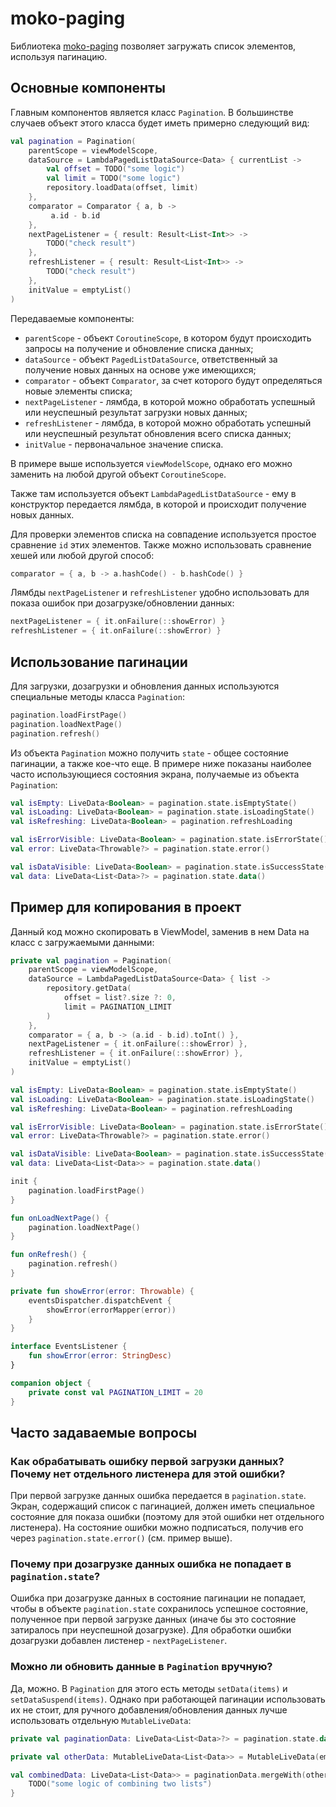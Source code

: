 # moko-paging

Библиотека [moko-paging](https://github.com/icerockdev/moko-paging) позволяет загружать
список элементов, используя пагинацию.

## Основные компоненты

Главным компонентов является класс `Pagination`.
В большинстве случаев объект этого класса будет иметь примерно следующий вид:

```kotlin
val pagination = Pagination(
    parentScope = viewModelScope,
    dataSource = LambdaPagedListDataSource<Data> { currentList ->
        val offset = TODO("some logic")
        val limit = TODO("some logic")
        repository.loadData(offset, limit)
    },
    comparator = Comparator { a, b ->
         a.id - b.id
    },
    nextPageListener = { result: Result<List<Int>> ->
        TODO("check result")
    },
    refreshListener = { result: Result<List<Int>> ->
        TODO("check result")
    },
    initValue = emptyList()
)
```

Передаваемые компоненты:

- `parentScope` - объект `CoroutineScope`, в котором будут происходить запросы на получение и обновление списка данных;
- `dataSource` - объект `PagedListDataSource`, ответственный за получение новых данных на основе уже имеющихся;
- `comparator` - объект `Comparator`, за счет которого будут определяться новые элементы списка;
- `nextPageListener` - лямбда, в которой можно обработать успешный или неуспешный результат загрузки новых данных;
- `refreshListener` - лямбда, в которой можно обработать успешный или неуспешный результат обновления всего списка данных;
- `initValue` - первоначальное значение списка.

В примере выше используется `viewModelScope`, однако его можно заменить на любой другой объект `CoroutineScope`.

Также там используется объект `LambdaPagedListDataSource` - ему в конструктор передается лямбда,
в которой и происходит получение новых данных.

Для проверки элементов списка на совпадение используется простое сравнение `id` этих элементов.
Также можно использовать сравнение хешей или любой другой способ:

```kotlin
comparator = { a, b -> a.hashCode() - b.hashCode() }
```

Лямбды `nextPageListener` и `refreshListener` удобно использовать для показа ошибок при дозагрузке/обновлении данных:

```kotlin
nextPageListener = { it.onFailure(::showError) }
refreshListener = { it.onFailure(::showError) }
```

## Использование пагинации

Для загрузки, дозагрузки и обновления данных используются специальные методы класса `Pagination`:

```kotlin
pagination.loadFirstPage()
pagination.loadNextPage()
pagination.refresh()
```

Из объекта `Pagination` можно получить `state` - общее состояние пагинации, а также кое-что еще.
В примере ниже показаны наиболее часто использующиеся состояния экрана, получаемые из объекта `Pagination`:

```kotlin
val isEmpty: LiveData<Boolean> = pagination.state.isEmptyState()
val isLoading: LiveData<Boolean> = pagination.state.isLoadingState()
val isRefreshing: LiveData<Boolean> = pagination.refreshLoading

val isErrorVisible: LiveData<Boolean> = pagination.state.isErrorState()
val error: LiveData<Throwable?> = pagination.state.error()

val isDataVisible: LiveData<Boolean> = pagination.state.isSuccessState()
val data: LiveData<List<Data>?> = pagination.state.data()
```

## Пример для копирования в проект

Данный код можно скопировать в ViewModel, заменив в нем Data на класс с загружаемыми данными:

```kotlin
private val pagination = Pagination(
    parentScope = viewModelScope,
    dataSource = LambdaPagedListDataSource<Data> { list ->
        repository.getData(
            offset = list?.size ?: 0,
            limit = PAGINATION_LIMIT
        )
    },
    comparator = { a, b -> (a.id - b.id).toInt() },
    nextPageListener = { it.onFailure(::showError) },
    refreshListener = { it.onFailure(::showError) },
    initValue = emptyList()
)

val isEmpty: LiveData<Boolean> = pagination.state.isEmptyState()
val isLoading: LiveData<Boolean> = pagination.state.isLoadingState()
val isRefreshing: LiveData<Boolean> = pagination.refreshLoading

val isErrorVisible: LiveData<Boolean> = pagination.state.isErrorState()
val error: LiveData<Throwable?> = pagination.state.error()

val isDataVisible: LiveData<Boolean> = pagination.state.isSuccessState()
val data: LiveData<List<Data>> = pagination.state.data()

init {
    pagination.loadFirstPage()
}

fun onLoadNextPage() {
    pagination.loadNextPage()
}

fun onRefresh() {
    pagination.refresh()
}

private fun showError(error: Throwable) {
    eventsDispatcher.dispatchEvent {
        showError(errorMapper(error))
    }
}

interface EventsListener {
    fun showError(error: StringDesc)
}

companion object {
    private const val PAGINATION_LIMIT = 20
}
```

## Часто задаваемые вопросы

### Как обрабатывать ошибку первой загрузки данных? Почему нет отдельного листенера для этой ошибки?

При первой загрузке данных ошибка передается в `pagination.state`.
Экран, содержащий список с пагинацией, должен иметь специальное состояние для показа ошибки
(поэтому для этой ошибки нет отдельного листенера).
На состояние ошибки можно подписаться, получив его через `pagination.state.error()` (см. пример выше).

### Почему при дозагрузке данных ошибка не попадает в `pagination.state`?

Ошибка при дозагрузке данных в состояние пагинации не попадает, чтобы в объекте
`pagination.state` сохранилось успешное состояние, полученное при первой загрузке данных
(иначе бы это состояние затиралось при неуспешной дозагрузке).
Для обработки ошибки дозагрузки добавлен листенер - `nextPageListener`.

### Можно ли обновить данные в `Pagination` вручную?

Да, можно. В `Pagination` для этого есть методы `setData(items)` и `setDataSuspend(items)`.
Однако при работающей пагинации использовать их не стоит, для ручного добавления/обновления данных
лучше использовать отдельную `MutableLiveData`:

```kotlin
private val paginationData: LiveData<List<Data>?> = pagination.state.data()

private val otherData: MutableLiveData<List<Data>> = MutableLiveData(emptyList())

val combinedData: LiveData<List<Data>> = paginationData.mergeWith(otherData) { one, other ->
    TODO("some logic of combining two lists")
}
```
